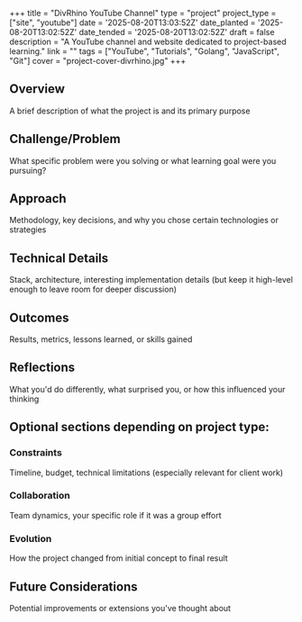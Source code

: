 +++
title = "DivRhino YouTube Channel"
type = "project"
project_type = ["site", "youtube"]
date = '2025-08-20T13:03:52Z'
date_planted = '2025-08-20T13:02:52Z'
date_tended = '2025-08-20T13:02:52Z'
draft = false
description = "A YouTube channel and website dedicated to project-based learning."
link = ""
tags = ["YouTube", "Tutorials", "Golang", "JavaScript", "Git"]
cover = "project-cover-divrhino.jpg"
+++

## Overview
A brief description of what the project is and its primary purpose

## Challenge/Problem
What specific problem were you solving or what learning goal were you pursuing?

## Approach
Methodology, key decisions, and why you chose certain technologies or strategies

## Technical Details
Stack, architecture, interesting implementation details (but keep it high-level enough to leave room for deeper discussion)

## Outcomes
Results, metrics, lessons learned, or skills gained

## Reflections
What you'd do differently, what surprised you, or how this influenced your thinking

## Optional sections depending on project type:

### Constraints
Timeline, budget, technical limitations (especially relevant for client work)

### Collaboration
Team dynamics, your specific role if it was a group effort

### Evolution
How the project changed from initial concept to final result

## Future Considerations
Potential improvements or extensions you've thought about


